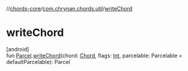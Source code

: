 //[chords-core](../../index.md)/[com.chrynan.chords.util](index.md)/[writeChord](write-chord.md)

# writeChord

[android]\
fun [Parcel](https://developer.android.com/reference/kotlin/android/os/Parcel.html).[writeChord](write-chord.md)(chord: [Chord](../../../chords-core/chords-core/com.chrynan.chords.model/-chord/index.md), flags: [Int](https://kotlinlang.org/api/latest/jvm/stdlib/kotlin/-int/index.html), parcelable: Parcelable = defaultParcelable): Parcel
